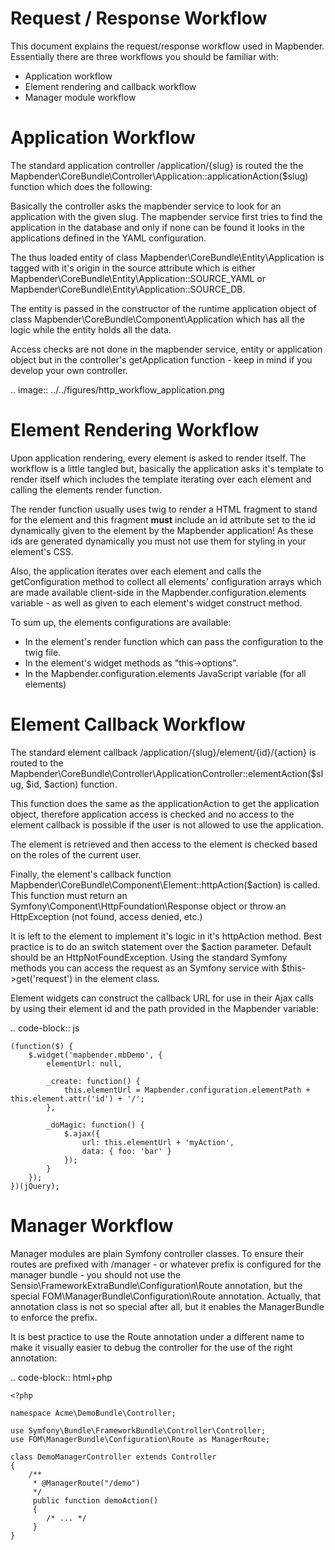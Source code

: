 # Request / Response Workflow

This document explains the request/response workflow used in Mapbender.
Essentially there are three workflows you should be familiar with:

* Application workflow
* Element rendering and callback workflow
* Manager module workflow

# Application Workflow

The standard application controller /application/{slug} is routed the the
Mapbender\\CoreBundle\\Controller\\Application::applicationAction($slug) function
which does the following:

Basically the controller asks the mapbender service to look for an application
with the given slug. The mapbender service first tries to find the application
in the database and only if none can be found it looks in the applications
defined in the YAML configuration.

The thus loaded entity of class Mapbender\\CoreBundle\\Entity\\Application is
tagged with it's origin in the source attribute which is either
Mapbender\\CoreBundle\\Entity\\Application::SOURCE_YAML or
Mapbender\\CoreBundle\\Entity\\Application::SOURCE_DB.

The entity is passed in the constructor of the runtime application object
of class Mapbender\\CoreBundle\\Component\\Application which has all the logic
while the entity holds all the data.

Access checks are not done in the mapbender service, entity or application
object but in the controller's getApplication function - keep in mind if you
develop your own controller.

.. image:: ../../figures/http_workflow_application.png

# Element Rendering Workflow

Upon application rendering, every element is asked to render itself. The workflow
is a little tangled but, basically the application asks it's template to render
itself which includes the template iterating over each element and calling the
elements render function.

The render function usually uses twig to render a HTML fragment to stand for the
element and this fragment **must** include an id attribute set to the id dynamically
given to the element by the Mapbender application! As these ids are generated
dynamically you must not use them for styling in your element's CSS.

Also, the application iterates over each element and calls the getConfiguration
method to collect all elements' configuration arrays which are made available
client-side in the Mapbender.configuration.elements variable - as well as given to
each element's widget construct method.

To sum up, the elements configurations are available:

* In the element's render function which can pass the configuration to the twig file.
* In the element's widget methods as "this->options".
* In the Mapbender.configuration.elements JavaScript variable (for all elements)

# Element Callback Workflow

The standard element callback /application/{slug}/element/{id}/{action} is
routed to the
Mapbender\\CoreBundle\\Controller\\ApplicationController::elementAction($slug, $id, $action)
function.

This function does the same as the applicationAction to get the application
object, therefore application access is checked and no access to the element
callback is possible if the user is not allowed to use the application.

The element is retrieved and then access to the element is checked based on
the roles of the current user.

Finally, the element's callback function
Mapbender\\CoreBundle\\Component\\Element::httpAction($action) is called. This
function must return an Symfony\\Component\\HttpFoundation\\Response object or
throw an HttpException (not found, access denied, etc.)

It is left to the element to implement it's logic in it's httpAction method.
Best practice is to do an switch statement over the $action parameter. Default
should be an HttpNotFoundException. Using the standard Symfony methods you can
access the request as an Symfony service with $this->get('request') in the
element class.

Element widgets can construct the callback URL for use in their Ajax calls
by using their element id and the path provided in the Mapbender variable:

.. code-block:: js

    (function($) {
        $.widget('mapbender.mbDemo', {
            elementUrl: null,

            _create: function() {
                this.elementUrl = Mapbender.configuration.elementPath + this.element.attr('id') + '/';
            },

            _doMagic: function() {
                $.ajax({
                    url: this.elementUrl + 'myAction',
                    data: { foo: 'bar' }
                });
            }
        });
    })(jQuery);

# Manager Workflow

Manager modules are plain Symfony controller classes. To ensure their routes
are prefixed with /manager - or whatever prefix is configured for the manager
bundle - you should not use the Sensio\\FrameworkExtraBundle\\Configuration\\Route
annotation, but the special FOM\\ManagerBundle\\Configuration\\Route annotation.
Actually, that annotation class is not so special after all, but it enables the
ManagerBundle to enforce the prefix.

It is best practice to use the Route annotation under a different name to make
it visually easier to debug the controller for the use of the right annotation:

.. code-block:: html+php

    <?php

    namespace Acme\DemoBundle\Controller;

    use Symfony\Bundle\FrameworkBundle\Controller\Controller;
    use FOM\ManagerBundle\Configuration\Route as ManagerRoute;

    class DemoManagerController extends Controller
    {
        /**
         * @ManagerRoute("/demo")
         */
         public function demoAction()
         {
            /* ... */
         }
    }

